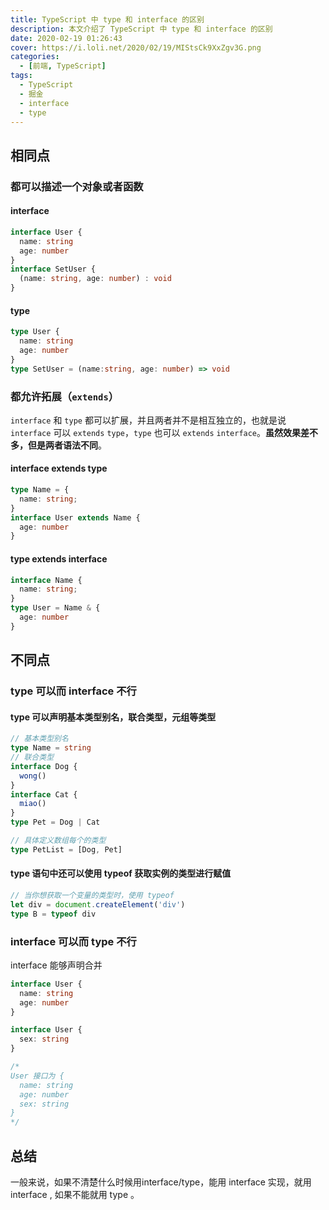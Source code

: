 ```yaml
---
title: TypeScript 中 type 和 interface 的区别
description: 本文介绍了 TypeScript 中 type 和 interface 的区别
date: 2020-02-19 01:26:43
cover: https://i.loli.net/2020/02/19/MIStsCk9XxZgv3G.png
categories:
  - [前端, TypeScript]
tags:
  - TypeScript
  - 掘金
  - interface
  - type
---
```


## 相同点

### 都可以描述一个对象或者函数

#### interface

```ts
interface User {
  name: string
  age: number
}
interface SetUser {
  (name: string, age: number) : void
}
```

#### type

```ts
type User {
  name: string
  age: number
}
type SetUser = (name:string, age: number) => void
```

### 都允许拓展（`extends`）

`interface` 和 `type` 都可以扩展，并且两者并不是相互独立的，也就是说 `interface` 可以 `extends` `type`，`type` 也可以 `extends` `interface`。**虽然效果差不多，但是两者语法不同**。

#### interface extends type

```ts
type Name = {
  name: string;
}
interface User extends Name {
  age: number
}
```

#### type extends interface

```ts
interface Name {
  name: string;
}
type User = Name & {
  age: number
}
```

## 不同点

### type 可以而 interface 不行

#### type 可以声明基本类型别名，联合类型，元组等类型

```ts
// 基本类型别名
type Name = string
// 联合类型
interface Dog {
  wong()
}
interface Cat {
  miao()
}
type Pet = Dog | Cat

// 具体定义数组每个的类型
type PetList = [Dog, Pet]
```

#### type 语句中还可以使用 typeof 获取实例的类型进行赋值

```ts
// 当你想获取一个变量的类型时，使用 typeof
let div = document.createElement('div')
type B = typeof div
```

### interface 可以而 type 不行

interface 能够声明合并

```ts
interface User {
  name: string
  age: number
}

interface User {
  sex: string
}

/*
User 接口为 {
  name: string
  age: number
  sex: string
}
*/
```

## 总结

一般来说，如果不清楚什么时候用interface/type，能用 interface 实现，就用 interface , 如果不能就用 type 。
